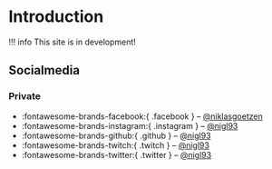 # Introduction

!!! info
    This site is in development!

## Socialmedia

### Private

- :fontawesome-brands-facebook:{ .facebook } – [@niklasgoetzen](https://www.facebook.com/niklasgoetzen)
- :fontawesome-brands-instagram:{ .instagram } – [@nigl93](https://www.instagram.com/nigl93)
- :fontawesome-brands-github:{ .github } – [@nigl93](https://github.com/nigl93)
- :fontawesome-brands-twitch:{ .twitch } – [@nigl93](https://www.twitch.tv/nigl93)
- :fontawesome-brands-twitter:{ .twitter } – [@nigl93](https://twitter.com/nigl93)